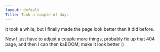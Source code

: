 ```yaml
---
layout: default
Title: Took a couple of days
---
```


It took a while, but I finally made the page look better than it did before.

Now I just have to adjust a couple more things, probably fix up that 404 page,
and then I can then kaBOOM, make it look better :)

